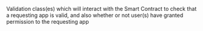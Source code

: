 Validation class(es) which will interact with the Smart Contract to check that a requesting app is valid, and also whether or not user(s) have granted permission to the requesting app